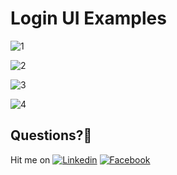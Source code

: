 # Login UI Examples 

![1](https://user-images.githubusercontent.com/7110339/57440932-9937d000-7251-11e9-9ced-9ebecb5b5c85.JPG)

![2](https://user-images.githubusercontent.com/7110339/57440933-99d06680-7251-11e9-827d-6813df45a306.JPG)

![3](https://user-images.githubusercontent.com/7110339/57440934-99d06680-7251-11e9-8e26-155cc0d2c21c.JPG)

![4](https://user-images.githubusercontent.com/7110339/57440935-99d06680-7251-11e9-83c0-9063640433ad.JPG)


## Questions?🤔
Hit me on [![Linkedin](https://img.shields.io/badge/Linkedin-Emre%20Karataş-blue.svg)](https://www.linkedin.com/in/emre-karata%C5%9F-062b26a9/)  [![Facebook](https://img.shields.io/badge/Facebook-Emre%20Karataş-blue.svg)](https://www.facebook.com/emre.karatas.311)


